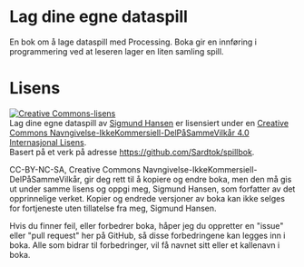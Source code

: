# Lag dine egne dataspill

En bok om å lage dataspill med Processing. Boka gir en innføring i programmering ved at leseren lager en liten samling spill.

# Lisens

<a rel="license" href="http://creativecommons.org/licenses/by-nc-sa/4.0/"><img alt="Creative Commons-lisens" style="border-width:0" src="https://i.creativecommons.org/l/by-nc-sa/4.0/88x31.png" /></a><br /><span xmlns:dct="http://purl.org/dc/terms/" property="dct:title">Lag dine egne dataspill</span> av <a xmlns:cc="http://creativecommons.org/ns#" href="http://sigmund-hansen.com" property="cc:attributionName" rel="cc:attributionURL">Sigmund Hansen</a> er lisensiert under en <a rel="license" href="http://creativecommons.org/licenses/by-nc-sa/4.0/">Creative Commons Navngivelse-IkkeKommersiell-DelPåSammeVilkår 4.0 Internasjonal Lisens</a>.<br />Basert på et verk på adresse <a xmlns:dct="http://purl.org/dc/terms/" href="https://github.com/Sardtok/spillbok" rel="dct:source">https://github.com/Sardtok/spillbok</a>.

CC-BY-NC-SA, Creative Commons Navngivelse-IkkeKommersiell-DelPåSammeVilkår, gir deg rett til å kopiere og endre boka, men den må gis ut under samme lisens og oppgi meg, Sigmund Hansen, som forfatter av det opprinnelige verket. Kopier og endrede versjoner av boka kan ikke selges for fortjeneste uten tillatelse fra meg, Sigmund Hansen.

Hvis du finner feil, eller forbedrer boka, håper jeg du oppretter en "issue" eller "pull request" her på GitHub, så disse forbedringene kan legges inn i boka. Alle som bidrar til forbedringer, vil få navnet sitt eller et kallenavn i boka.
